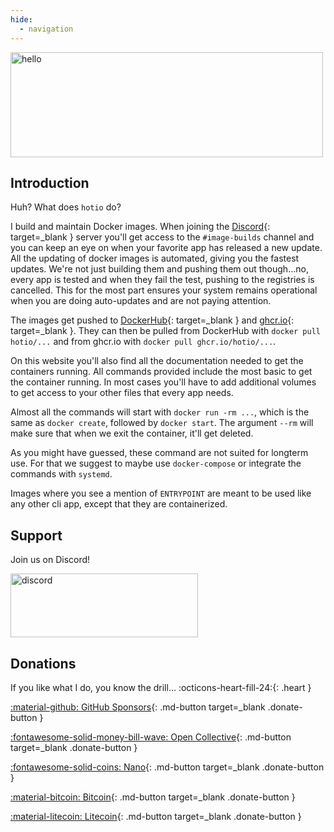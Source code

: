 ```yaml
---
hide:
  - navigation
---
```


<img src="/img/hello.png" alt="hello" width="500" height="168">

## Introduction

Huh? What does `hotio` do?

I build and maintain Docker images. When joining the [Discord](discord){: target=_blank } server you'll get access to the `#image-builds` channel and you can keep an eye on when your favorite app has released a new update. All the updating of docker images is automated, giving you the fastest updates. We're not just building them and pushing them out though...no, every app is tested and when they fail the test, pushing to the registries is cancelled. This for the most part ensures your system remains operational when you are doing auto-updates and are not paying attention.

The images get pushed to [DockerHub](dockerhub){: target=_blank } and [ghcr.io](ghcr){: target=_blank }. They can then be pulled from DockerHub with `docker pull hotio/...` and from ghcr.io with `docker pull ghcr.io/hotio/...`.

On this website you'll also find all the documentation needed to get the containers running. All commands provided include the most basic to get the container running. In most cases you'll have to add additional volumes to get access to your other files that every app needs.

Almost all the commands will start with `docker run -rm ...`, which is the same as `docker create`, followed by `docker start`. The argument `--rm` will make sure that when we exit the container, it'll get deleted.

As you might have guessed, these command are not suited for longterm use. For that we suggest to maybe use `docker-compose` or integrate the commands with `systemd`.

Images where you see a mention of `ENTRYPOINT` are meant to be used like any other cli app, except that they are containerized.

## Support

Join us on Discord!

<a href="discord" target="_blank">
  <img src="/img/discord.png" alt="discord" width="300" height="102">
</a>

## Donations

If you like what I do, you know the drill... :octicons-heart-fill-24:{: .heart }

[:material-github: GitHub Sponsors](https://github.com/sponsors/mrhotio){: .md-button target=_blank .donate-button }

[:fontawesome-solid-money-bill-wave: Open Collective](https://opencollective.com/hotio_collective/donate){: .md-button target=_blank .donate-button }

[:fontawesome-solid-coins: Nano](https://nanocrawler.cc/explorer/account/nano_1bxqm6nsm55s64rgf8f5k9m795hda535to6y15ik496goatakpupjfqzokfc/history){: .md-button target=_blank .donate-button }

[:material-bitcoin: Bitcoin](https://www.blockchain.com/btc/address/39W6dcaG3uuF5mZTRL4h6Ghem74kUBHrmz){: .md-button target=_blank .donate-button }

[:material-litecoin: Litecoin](https://live.blockcypher.com/ltc/address/MMUFcGLiK6DnnHGFnN2MJLyTfANXw57bDY/){: .md-button target=_blank .donate-button }

